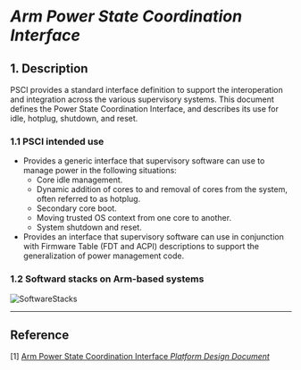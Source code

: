 <!--
 * @FileName: PSCI.md
 * @Author: Alen luojiaming299@163.com
 * @CreateTime: 2022-09-11 10:47:52
 * @LastEditTime: 2022-09-11 20:27:04
 * Copyright (c) 2022 by Alen, All Rights Reserved.
-->

# *Arm Power State Coordination Interface*

## 1. Description
PSCI provides a standard interface definition to support the interoperation and integration across the various supervisory systems. This document defines the Power State Coordination Interface, and describes its use for idle, hotplug, shutdown, and reset.
### 1.1 PSCI intended use
+ Provides a generic interface that supervisory software can use to manage power in the following situations:
  + Core idle management.
  + Dynamic addition of cores to and removal of cores from the system, often referred to as hotplug.
  + Secondary core boot.
  + Moving trusted OS context from one core to another.
  + System shutdown and reset.
+ Provides an interface that supervisory software can use in conjunction with Firmware Table (FDT and ACPI) descriptions to support the generalization of power management code.
### 1.2 Softward stacks on Arm-based systems
![SoftwareStacks](../../Source/Industry_Arm_PSCI_SoftwareStacks.png)

--------------------------------------------------------------------------------

## Reference
[1] [Arm Power State Coordination Interface *Platform Design Document*](https://developer.arm.com/documentation/den0022/e/)
